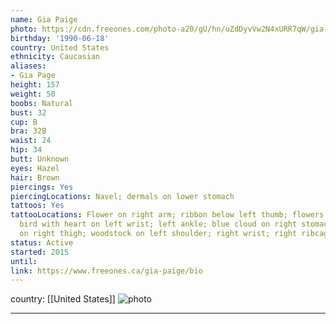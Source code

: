 ```yaml
---
name: Gia Paige
photo: https://cdn.freeones.com/photo-a20/gU/hn/uZdDyvVw2N4xURR7qW/gia-paige-avatar-1_teaser.jpg
birthday: '1990-06-18'
country: United States
ethnicity: Caucasian
aliases:
- Gia Page
height: 157
weight: 50
boobs: Natural
bust: 32
cup: B
bra: 32B
waist: 24
hip: 34
butt: Unknown
eyes: Hazel
hair: Brown
piercings: Yes
piercingLocations: Navel; dermals on lower stomach
tattoos: Yes
tattooLocations: Flower on right arm; ribbon below left thumb; flowers on left side;
  bird with heart on left wrist; left ankle; blue cloud on right stomach; flowers
  on right thigh; woodstock on left shoulder; right wrist; right ribcage
status: Active
started: 2015
until:
link: https://www.freeones.ca/gia-paige/bio
---
```

country: [[United States]]
![photo](https://cdn.freeones.com/photo-a20/gU/hn/uZdDyvVw2N4xURR7qW/gia-paige-avatar-1_teaser.jpg)
***

